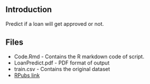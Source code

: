 ## Introduction
Predict if a loan will get approved or not.

## Files
- Code.Rmd - Contains the R markdown code of script.
- LoanPredict.pdf - PDF format of output
- train.csv - Contains the original dataset
- [RPubs  link](http://rpubs.com/Yatharth96/239514)
